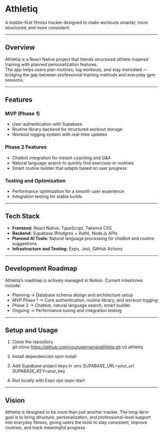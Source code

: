 # Athletiq

A mobile-first fitness tracker designed to make workouts smarter, more structured, and more consistent.

---

## Overview
Athletiq is a React Native project that blends structured athlete-inspired training with planned personalization features.  
The app helps users plan routines, log workouts, and stay motivated — bridging the gap between professional training methods and everyday gym sessions.

---

## Features

### MVP (Phase 1)
- User authentication with Supabase  
- Routine library backend for structured workout storage  
- Workout logging system with real-time updates  

### Phase 2 Features
- Chatbot integration for instant coaching and Q&A  
- Natural language search to quickly find exercises or routines  
- Smart routine builder that adapts based on user progress  

### Testing and Optimization
- Performance optimization for a smooth user experience  
- Integration testing for stable builds  

---

## Tech Stack
- **Frontend:** React Native, TypeScript, Tailwind CSS  
- **Backend:** Supabase (Postgres + Auth), Node.js APIs  
- **Planned AI Tools:** Natural language processing for chatbot and routine suggestions  
- **Infrastructure and Testing:** Expo, Jest, GitHub Actions  

---

## Development Roadmap
Athletiq’s roadmap is actively managed in Notion. Current milestones include:

- Planning → Database schema design and architecture setup  
- MVP Phase 1 → Core authentication, routine library, and workout logging  
- Phase 2 → Chatbot, natural language search, smart builder  
- Ongoing → Performance tuning and integration testing  

---

## Setup and Usage

1. Clone the repository  
git clone https://github.com/yourusername/athletiq.git
cd athletiq

3. Install dependencies
npm install

4. Add Supabase project keys in .env
SUPABASE_URL=your_url
SUPABASE_KEY=your_key

5. Run locally with Expo
npx expo start

---

## Vision

Athletiq is designed to be more than just another tracker.
The long-term goal is to bring structure, personalization, and professional-level support into everyday fitness, giving users the tools to stay consistent, improve routines, and track meaningful progress.
